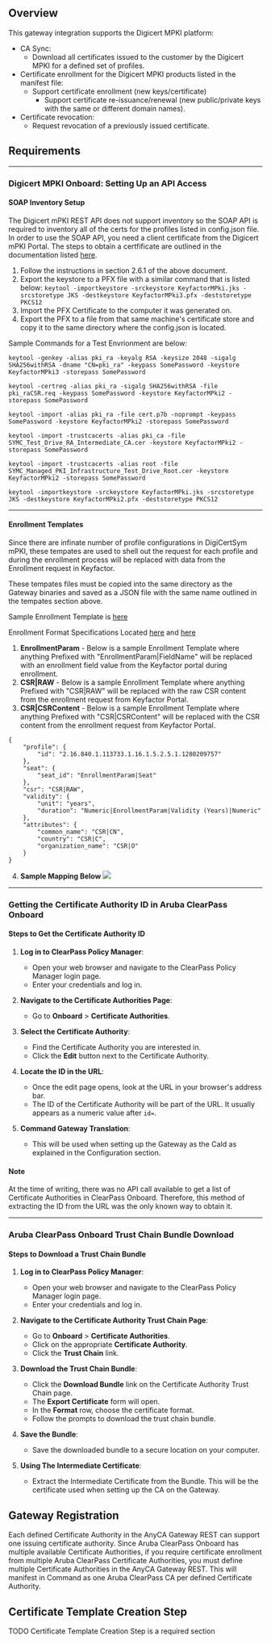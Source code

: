 ## Overview

This gateway integration supports the Digicert MPKI platform:
* CA Sync:
    * Download all certificates issued to the customer by the Digicert MPKI for a defined set of profiles.
* Certificate enrollment for the Digicert MPKI products listed in the manifest file:
    * Support certificate enrollment (new keys/certificate)
        * Support certificate re-issuance/renewal (new public/private keys with the same or different domain names).
* Certificate revocation:
    * Request revocation of a previously issued certificate.

## Requirements

---

### Digicert MPKI Onboard: Setting Up an API Access

#### SOAP Inventory Setup

The Digicert mPKI REST API does not support inventory so the SOAP API is required to inventory all of the certs for the profiles listed in config.json file.
In order to use the SOAP API, you need a client certificate from the Digicert mPKI Portal.  The steps to obtain a certfificate are outlined in the documentation
listed [here](https://knowledge.digicert.com/content/dam/digicertknowledgebase/attachments/pki-platform/soap-api-client-package/pki-web-services-developers-guide.pdf).

1) Follow the instructions in section 2.6.1 of the above document.
2) Export the keystore to a PFX file with a similar command that is listed below:
```keytool -importkeystore -srckeystore KeyfactorMPki.jks -srcstoretype JKS -destkeystore KeyfactorMPki3.pfx -deststoretype PKCS12```
3) Import the PFX Certificate to the computer it was generated on.
4) Export the PFX to a file from that same machine's certificate store and copy it to the same directory where the config.json is located.

Sample Commands for a Test Envrionment are below:
```
keytool -genkey -alias pki_ra -keyalg RSA -keysize 2048 -sigalg SHA256withRSA -dname "CN=pki_ra" -keypass SomePassword -keystore KeyfactorMPki3 -storepass SomePassword

keytool -certreq -alias pki_ra -sigalg SHA256withRSA -file pki_raCSR.req -keypass SomePassword -keystore KeyfactorMPki2 -storepass SomePassword

keytool -import -alias pki_ra -file cert.p7b -noprompt -keypass SomePassword -keystore KeyfactorMPki2 -storepass SomePassword

keytool -import -trustcacerts -alias pki_ca -file SYMC_Test_Drive_RA_Intermediate_CA.cer -keystore KeyfactorMPki2 -storepass SomePassword

keytool -import -trustcacerts -alias root -file SYMC_Managed_PKI_Infrastructure_Test_Drive_Root.cer -keystore KeyfactorMPki2 -storepass SomePassword

keytool -importkeystore -srckeystore KeyfactorMPki.jks -srcstoretype JKS -destkeystore KeyfactorMPki2.pfx -deststoretype PKCS12
```
---


#### Enrollment Templates
Since there are infinate number of profile configurations in DigiCertSym mPKI, these tempates are used to shell out the request for each profile and during the enrollment process will be replaced with data from the Enrollment request in Keyfactor.

These tempates files must be copied into the same directory as the Gateway binaries and saved as a JSON file with the same name outlined in the tempates section above.

Sample Enrollment Template is [here](https://github.com/Keyfactor/digicertsym-cagateway/raw/main/FAA-StandardRequest.json)

Enrollment Format Specifications Located [here](https://pki-ws-rest.symauth.com/mpki/docs/index.html) and [here](https://pki-ws-rest.symauth.com/mpki/docs/index.html)

1) **EnrollmentParam** - Below is a sample Enrollment Template where anything Prefixed with "EnrollmentParam|FieldName" will be replaced with an enrollment field value from the Keyfactor portal during enrollment. 
2) **CSR|RAW** - Below is a sample Enrollment Template where anything Prefixed with "CSR|RAW" will be replaced with the raw CSR content from the enrollment request from Keyfactor Portal. 
3) **CSR|CSRContent** - Below is a sample Enrollment Template where anything Prefixed with "CSR|CSRContent" will be replaced with the CSR content from the enrollment request from Keyfactor Portal. 

```
{
	"profile": {
		"id": "2.16.840.1.113733.1.16.1.5.2.5.1.1280209757"
	},
	"seat": {
		"seat_id": "EnrollmentParam|Seat"
	},
	"csr": "CSR|RAW",
	"validity": {
		"unit": "years",
		"duration": "Numeric|EnrollmentParam|Validity (Years)|Numeric"
	},
	"attributes": {
		"common_name": "CSR|CN",
		"country": "CSR|C",
		"organization_name": "CSR|O"
	}
}
```

4) **Sample Mapping Below**
![](images/SampleMapping.gif)

---

### Getting the Certificate Authority ID in Aruba ClearPass Onboard

#### Steps to Get the Certificate Authority ID

1. **Log in to ClearPass Policy Manager**:
   - Open your web browser and navigate to the ClearPass Policy Manager login page.
   - Enter your credentials and log in.

2. **Navigate to the Certificate Authorities Page**:
   - Go to **Onboard** > **Certificate Authorities**.

3. **Select the Certificate Authority**:
   - Find the Certificate Authority you are interested in.
   - Click the **Edit** button next to the Certificate Authority.

4. **Locate the ID in the URL**:
   - Once the edit page opens, look at the URL in your browser's address bar.
   - The ID of the Certificate Authority will be part of the URL. It usually appears as a numeric value after `id=`.

5. **Command Gateway Translation**:
   - This will be used when setting up the Gateway as the CaId as explained in the Configuration section.

#### Note
At the time of writing, there was no API call available to get a list of Certificate Authorities in ClearPass Onboard. Therefore, this method of extracting the ID from the URL was the only known way to obtain it.

---

### Aruba ClearPass Onboard Trust Chain Bundle Download

#### Steps to Download a Trust Chain Bundle

1. **Log in to ClearPass Policy Manager**:
   - Open your web browser and navigate to the ClearPass Policy Manager login page.
   - Enter your credentials and log in.

2. **Navigate to the Certificate Authority Trust Chain Page**:
   - Go to **Onboard** > **Certificate Authorities**.
   - Click on the appropriate **Certificate Authority**.
   - Click the **Trust Chain** link.

3. **Download the Trust Chain Bundle**:
   - Click the **Download Bundle** link on the Certificate Authority Trust Chain page.
   - The **Export Certificate** form will open.
   - In the **Format** row, choose the certificate format.
   - Follow the prompts to download the trust chain bundle.

4. **Save the Bundle**:
   - Save the downloaded bundle to a secure location on your computer.
   
5. **Using The Intermediate Certificate**:
   - Extract the Intermediate Certificate from the Bundle.  This will be the certificate used when setting up the CA on the Gateway.

## Gateway Registration

Each defined Certificate Authority in the AnyCA Gateway REST can support one issuing certificate authority. Since Aruba ClearPass Onboard has multiple available Certificate Authorities, if you require certificate enrollment from multiple Aruba ClearPass Certificate Authorities, you must define multiple Certificate Authorities in the AnyCA Gateway REST. This will manifest in Command as one Aruba ClearPass CA per defined Certificate Authority.

## Certificate Template Creation Step

TODO Certificate Template Creation Step is a required section

